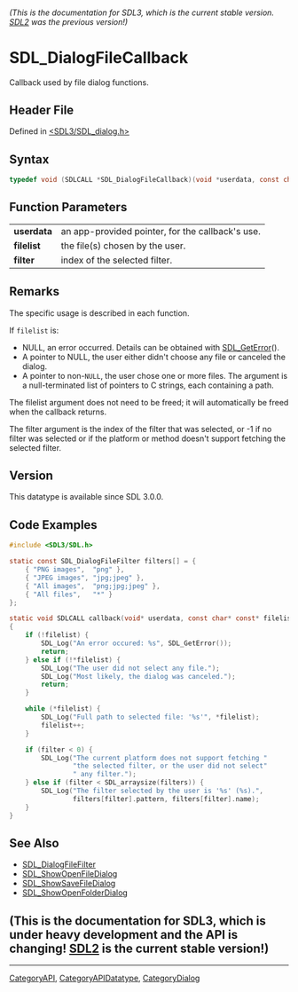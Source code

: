 ###### (This is the documentation for SDL3, which is the current stable version. [SDL2](https://wiki.libsdl.org/SDL2/) was the previous version!)
# SDL_DialogFileCallback

Callback used by file dialog functions.

## Header File

Defined in [<SDL3/SDL_dialog.h>](https://github.com/libsdl-org/SDL/blob/main/include/SDL3/SDL_dialog.h)

## Syntax

```c
typedef void (SDLCALL *SDL_DialogFileCallback)(void *userdata, const char * const *filelist, int filter);
```

## Function Parameters

|              |                                                  |
| ------------ | ------------------------------------------------ |
| **userdata** | an app-provided pointer, for the callback's use. |
| **filelist** | the file(s) chosen by the user.                  |
| **filter**   | index of the selected filter.                    |

## Remarks

The specific usage is described in each function.

If `filelist` is:

- NULL, an error occurred. Details can be obtained with
  [SDL_GetError](SDL_GetError)().
- A pointer to NULL, the user either didn't choose any file or canceled the
  dialog.
- A pointer to non-`NULL`, the user chose one or more files. The argument
  is a null-terminated list of pointers to C strings, each containing a
  path.

The filelist argument does not need to be freed; it will automatically be
freed when the callback returns.

The filter argument is the index of the filter that was selected, or -1 if
no filter was selected or if the platform or method doesn't support
fetching the selected filter.

## Version

This datatype is available since SDL 3.0.0.

## Code Examples

```c
#include <SDL3/SDL.h>

static const SDL_DialogFileFilter filters[] = {
    { "PNG images",  "png" },
    { "JPEG images", "jpg;jpeg" },
    { "All images",  "png;jpg;jpeg" },
    { "All files",   "*" }
};

static void SDLCALL callback(void* userdata, const char* const* filelist, int filter)
{
    if (!filelist) {
        SDL_Log("An error occured: %s", SDL_GetError());
        return;
    } else if (!*filelist) {
        SDL_Log("The user did not select any file.");
        SDL_Log("Most likely, the dialog was canceled.");
        return;
    }

    while (*filelist) {
        SDL_Log("Full path to selected file: '%s'", *filelist);
        filelist++;
    }

    if (filter < 0) {
        SDL_Log("The current platform does not support fetching "
                "the selected filter, or the user did not select"
                " any filter.");
    } else if (filter < SDL_arraysize(filters)) {
        SDL_Log("The filter selected by the user is '%s' (%s).",
                filters[filter].pattern, filters[filter].name);
    }
}
```

## See Also

- [SDL_DialogFileFilter](SDL_DialogFileFilter)
- [SDL_ShowOpenFileDialog](SDL_ShowOpenFileDialog)
- [SDL_ShowSaveFileDialog](SDL_ShowSaveFileDialog)
- [SDL_ShowOpenFolderDialog](SDL_ShowOpenFolderDialog)


## (This is the documentation for SDL3, which is under heavy development and the API is changing! [SDL2](https://wiki.libsdl.org/SDL2/) is the current stable version!)



----
[CategoryAPI](CategoryAPI), [CategoryAPIDatatype](CategoryAPIDatatype), [CategoryDialog](CategoryDialog)


